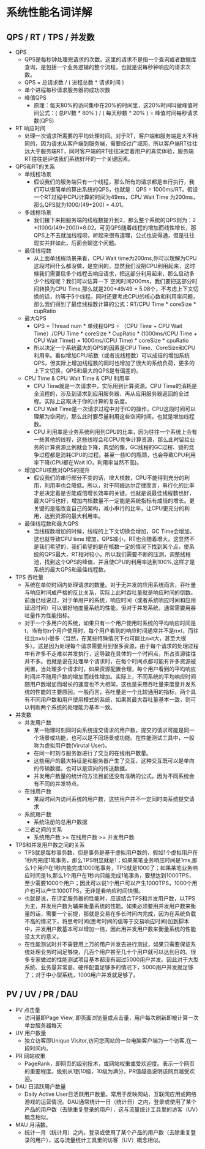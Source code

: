 ﻿# 系统性能名词详解

## QPS / RT / TPS / 并发数
+ QPS
    + QPS是每秒钟处理完请求的次数。这里的请求不是指一个查询或者数据库查询，是包括一个业务逻辑的整个流程，也就是说每秒钟响应的请求次数。
    + QPS = 总请求数 / ( 进程总数 * 请求时间 )
    + 单个进程每秒请求服务器的成功次数
    + 峰值QPS
        + 原理：每天80%的访问集中在20%的时间里，这20%时间叫做峰值时间公式：( 总PV数 * 80% ) / ( 每天秒数 * 20% ) = 峰值时间每秒请求数(QPS)
+ RT  响应时间
    + 处理一次请求所需要的平均处理时间。对于RT，客户端和服务端是大不相同的，因为请求从客户端到服务端，需要经过广域网，所以客户端RT往往远大于服务端RT，同时客户端的RT往往决定着用户的真实体验，服务端RT往往是评估我们系统好坏的一个关键因素。
+ QPS和RT的关系
    + 单线程场景
        + 假设我们的服务端只有一个线程，那么所有的请求都是串行执行，我们可以很简单的算出系统的QPS，也就是：QPS = 1000ms/RT。假设一个RT过程中CPU计算的时间为49ms，CPU Wait Time 为200ms，那么QPS就为1000/(49+200) = 4.01。
    + 多线程场景
        + 我们接下来把服务端的线程数提升到2，那么整个系统的QPS则为：2 *(1000/(49+200))=8.02。可见QPS随着线程的增加而线性增长，那QPS上不去就加线程呗，听起来很有道理，公式也说得通，但是往往现实并非如此，后面会聊这个问题。
    + 最佳线程数
        + 从上面单线程场景来看，CPU Wait time为200ms,你可以理解为CPU这段时间什么都没做，是空闲的，显然我们没把CPU利用起来，这时候我们需要启多个线程去响应请求，把这部分利用起来，那么启动多少个线程呢？我们可以估算一下 空闲时间200ms，我们要把这部分时间转换为CPU Time,那么就是200+49/49 = 5.08个，不考虑上下文切换的话，约等于5个线程。同时还要考虑CPU的核心数和利用率问题，那么我们得到了最佳线程数计算的公式：RT/CPU Time * coreSize * cupRatio
    + 最大QPS
        + QPS = Thread num * 单线程QPS = （CPU Time + CPU Wait Time）/CPU Time * coreSize * CupRatio * (1000ms/(CPU Time + CPU Wait Time)) = 1000ms/(CPU Time) * coreSize * cpuRatio
        + 所以决定一个系统最大的QPS的因素是CPU Time、CoreSize和CPU利用率。看似增加CPU核数（或者说线程数）可以成倍的增加系统QPS，但实际上增加线程数的同时也增加了很大的系统负荷，更多的上下文切换，QPS和最大的QPS是有偏差的。
    + CPU Time & CPU Wait Time & CPU 利用率
        + CPU Time就是一次请求中，实际用到计算资源。CPU Time的消耗是全流程的，涉及到请求到应用服务器，再从应用服务器返回的全过程。实际上这取决于你的计算的复杂度。
        + CPU Wait Time是一次请求过程中对于IO的操作，CPU这段时间可以理解为空闲的，那么此时要尽量利用这些空闲时间，也就是增加线程数。
        + CPU 利用率是业务系统利用到CPU的比率，因为往往一个系统上会有一些其他的线程，这些线程会和CPU竞争计算资源，那么此时留给业务的计算资源比例就会下降，典型的像，GC线程的GC过程、锁的竞争过程都是消耗CPU的过程。甚至一些IO的瓶颈，也会导致CPU利用率下降(CPU都在Wait IO，利用率当然不高)。
    + 增加CPU核数对QPS的提升
        + 假设我们的串行部分不变的话，增大核数，CPU不能得到充分的利用，利用率也会降低。所以，对于阿姆达尔定律而言，串行化的比率才是决定着是否能成倍增长效率的关键。也就是说最佳线程数也好，最大QPS也好，增加内核数量不一定能是系统指标有成倍的增长。更关键的是能改变自己的架构，减小串行的比率，让CPU更充分的利用，达到资源的最大利用率。
    + 最佳线程数和最大QPS
        + 当线程数增加的时候，线程的上下文切换会增加，GC Time会增加。这也就导致CPU time 增加，QPS减小，RT也会随着增大。这显然不是我们希望的，我们希望的是在核数一定的情况下找到某个点，使系统的QPS最大，RT相对较小。所以我们需要不断的压测，调整线程池，找到这个QPS的峰值，并且使CPU的利用率达到100%,这样才是系统的最大QPS和最佳线程数。
+ TPS 吞吐量
    + 系统在单位时间内处理请求的数量。对于无并发的应用系统而言，吞吐量与响应时间成严格的反比关系，实际上此时吞吐量就是响应时间的倒数。前面已经说过，对于单用户的系统，响应时间（或者系统响应时间和应用延迟时间）可以很好地度量系统的性能，但对于并发系统，通常需要用吞吐量作为性能指标。
    + 对于一个多用户的系统，如果只有一个用户使用时系统的平均响应时间是t，当有你n个用户使用时，每个用户看到的响应时间通常并不是n×t，而往往比n×t小很多（当然，在某些特殊情况下也可能比n×t大，甚至大很多）。这是因为处理每个请求需要用到很多资源，由于每个请求的处理过程中有许多不走难以并发执行，这导致在具体的一个时间点，所占资源往往并不多。也就是说在处理单个请求时，在每个时间点都可能有许多资源被闲置，当处理多个请求时，如果资源配置合理，每个用户看到的平均响应时间并不随用户数的增加而线性增加。实际上，不同系统的平均响应时间随用户数增加而增长的速度也不大相同，这也是采用吞吐量来度量并发系统的性能的主要原因。一般而言，吞吐量是一个比较通用的指标，两个具有不同用户数和用户使用模式的系统，如果其最大吞吐量基本一致，则可以判断两个系统的处理能力基本一致。 
+ 并发数
    + 并发用户数
        + 某一物理时刻同时向系统提交请求的用户数，提交的请求可能是同一个场景或功能，也可以是不同场景或功能。在性能测试工具中，一般称为虚拟用户数(Virutal User)。
        + 在同一时刻与服务器进行了交互的在线用户数量。
        + 这些用户的最大特征是和服务器产生了交互，这种交互既可以是单向的传输数据，也可以是双向的传送数据。
        + 并发用户数量的统计的方法目前还没有准确的公式，因为不同系统会有不同的并发特点。
    + 在线用户数
        + 某段时间内访问系统的用户数，这些用户并不一定同时向系统提交请求
    + 系统用户数
        + 系统注册的总用户数据
    + 三者之间的关系
        + 系统用户数 >= 在线用户数 >= 并发用户数
+ TPS和并发用户数之间的关系
    + TPS就是每秒事务数，但是事务是基于虚拟用户数的，假如1个虚拟用户在1秒内完成1笔事务，那么TPS明显就是1；如果某笔业务响应时间是1ms,那么1个用户在1秒内能完成1000笔事务，TPS就是1000了；如果某笔业务响应时间是1s,那么1个用户在1秒内只能完成1笔事务，要想达到1000TPS，至少需要1000个用户；因此可以说1个用户可以产生1000TPS，1000个用户也可以产生1000TPS，无非是看响应时间快慢。
    + 也就是说，在评定服务器的性能时，应该结合TPS和并发用户数，以TPS为主，并发用户数为辅来衡量系统的性能。如果必须要用并发用户数来衡量的话，需要一个前提，那就是交易在多长时间内完成，因为在系统负载不高的情况下，将思考时间(思考时间的值等于交易响应时间)加到脚本中，并发用户数基本可以增加一倍，因此用并发用户数来衡量系统的性能没太大的意义。
    + 在性能测试时并不需要用上万的用户并发去进行测试，如果只需要保证系统处理业务时间足够快，几百个用户甚至几十个用户就可以达到目的。很多专家做过的性能测试项目基本都没有超过5000用户并发。因此对于大型系统、业务量非常高、硬件配置足够多的情况下，5000用户并发就足够了；对于中小型系统，1000用户并发就足够了。




## PV / UV / PR / DAU
+ PV 点击量
    + 访问量即Page View, 即页面浏览量或点击量，用户每次刷新即被计算一次单台服务器每天
+ UV 用户数量
    + 独立访客即Unique Visitor,访问您网站的一台电脑客户端为一个访客,在一段时间内。
+ PR 网站权重
    + PageRank，即网页的级别技术，或网站权重或受欢迎度。表示一个网页的重要程度。级别从1到10级，10级为满分。PR值越高说明该网页越受欢迎。
+ DAU 日活跃用户数量
    + Daily Active User日活跃用户数量。常用于反映网站、互联网应用或网络游戏的运营情况。DAU通常统计一日（统计日）之内，登录或使用了某个产品的用户数（去除重复登录的用户），这与流量统计工具里的访客（UV）概念相似。
+ MAU 月活数。
    + 统计一月（统计月）之内，登录或使用了某个产品的用户数（去除重复登录的用户），这与流量统计工具里的访客（UV）概念相似。



